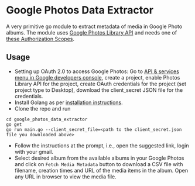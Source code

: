 # Google Photos Data Extractor
A very primitive go module to extract metadata of media in Google Photo albums. The module uses [Google Photos Library API](https://developers.google.com/photos/library/reference/rest) and needs one of [these Authorization Scopes](https://developers.google.com/photos/library/reference/rest/v1/albums/list#authorization-scopes).

## Usage
- Setting up OAuth 2.0 to access Google Photos:
    Go to [API & services menu in Google developers console](https://console.cloud.google.com/apis), create a project, enable Photos Library API for the project, create OAuth credentials for the project (set project type to Desktop), download the client_secret JSON file for the credentials.
- Install Golang as per [installation instructions](https://go.dev/doc/install).
- Clone the repo and run
```
cd google_photos_data_extractor
go get
go run main.go --client_secret_file=<path to the client_secret.json file you downloaded above>
```
- Follow the instructions at the prompt, i.e., open the suggested link, login with your gmail.
- Select desired album from the available albums in your Google Photos and click on `Fetch Media Metadata` button to download a CSV file with filename, creation times and URL of the media items in the album. Open any URL in browser to view the media file.
